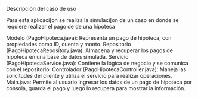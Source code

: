 Descripción del caso de uso

Para esta aplicaci[on se realiza la simulaci[on de un caso en donde se requiere realizar el pago de de una hipoteca

Modelo (PagoHipoteca.java): Representa un pago de hipoteca, con propiedades como ID, cuenta y monto.
Repositorio (PagoHipotecaRepository.java): Almacena y recuperar los pagos de hipoteca en una base de datos simulada.
Servicio (PagoHipotecaService.java): Contiene la lógica de negocio y se comunica con el repositorio.
Controlador (PagoHipotecaController.java): Maneja las solicitudes del cliente y utiliza el servicio para realizar operaciones.
Main.java: Permite al usuario ingresar los datos de un pago de hipoteca por consola, guarda el pago y luego lo recupera para mostrar la información.
